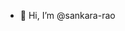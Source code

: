 - 👋 Hi, I’m @sankara-rao
<!---
sankara-rao/sankara-rao is a ✨ special ✨ repository because its `README.md` (this file) appears on your GitHub profile.
You can click the Preview link to take a look at your changes.
--->
